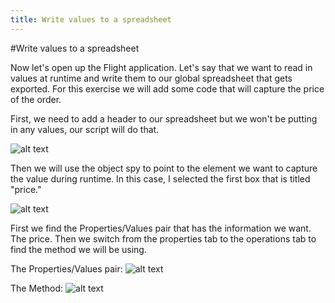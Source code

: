 ```yaml
---
title: Write values to a spreadsheet
---
```


#Write values to a spreadsheet

Now let's open up the Flight application. Let's say that we want to read in values at runtime and write them to our global spreadsheet that gets exported. For this exercise we will add some code that will capture the price of the order. 

First, we need to add a header to our spreadsheet but we won't be putting in any values, our script will do that. 

![alt text](https://cloud.githubusercontent.com/assets/10998057/10351235/0162c826-6d0e-11e5-8e42-9bf5e2576eb3.PNG "Price")

Then we will use the object spy to point to the element we want to capture the value during runtime. In this case, I selected the first box that is titled "price." 

![alt text](https://cloud.githubusercontent.com/assets/10998057/10351229/f79cd03e-6d0d-11e5-9bb7-adc5cdb799c5.PNG "PriceBox")

First we find the Properties/Values pair that has the information we want. The price. Then we switch from the properties tab to the operations tab to find the method we will be using. 

The Properties/Values pair:
![alt text](https://cloud.githubusercontent.com/assets/10998057/10351326/8c271ebc-6d0e-11e5-9347-dc136ec29558.PNG "Pair")

The Method:
![alt text](https://cloud.githubusercontent.com/assets/10998057/10351336/9b368618-6d0e-11e5-96c3-0529177d5d6e.PNG "Pair")

